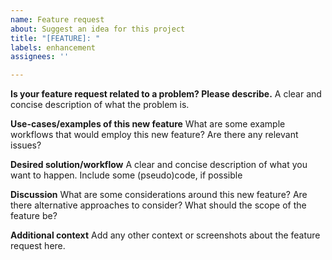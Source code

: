 ```yaml
---
name: Feature request
about: Suggest an idea for this project
title: "[FEATURE]: "
labels: enhancement
assignees: ''

---
```


**Is your feature request related to a problem? Please describe.**
A clear and concise description of what the problem is.

**Use-cases/examples of this new feature**
What are some example workflows that would employ this new feature? Are there any relevant issues?

**Desired solution/workflow**
A clear and concise description of what you want to happen. Include some (pseudo)code, if possible

**Discussion**
What are some considerations around this new feature? Are there alternative approaches to consider? What should the scope of the feature be?

**Additional context**
Add any other context or screenshots about the feature request here.
